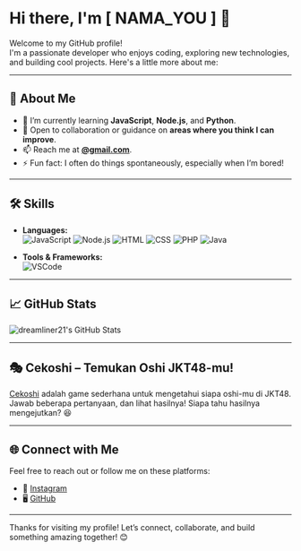 # Hi there, I'm [ NAMA_YOU ] 👋

Welcome to my GitHub profile!  
I'm a passionate developer who enjoys coding, exploring new technologies, and building cool projects. Here's a little more about me:

---

## 🚀 About Me

- 🌱 I’m currently learning **JavaScript**, **Node.js**, and **Python**.  
- 🤔 Open to collaboration or guidance on **areas where you think I can improve**.  
- 📫 Reach me at **[@gmail.com](mailto:@gmail.com)**.  
- ⚡ Fun fact: I often do things spontaneously, especially when I’m bored!  

---

## 🛠️ Skills

- **Languages:**  
  ![JavaScript](https://img.shields.io/badge/-JavaScript-F7DF1E?logo=javascript&logoColor=000) 
  ![Node.js](https://img.shields.io/badge/-Node.js-339933?logo=node.js&logoColor=white) 
  ![HTML](https://img.shields.io/badge/-HTML5-E34F26?logo=html5&logoColor=white) 
  ![CSS](https://img.shields.io/badge/-CSS3-1572B6?logo=css3&logoColor=white) 
  ![PHP](https://img.shields.io/badge/-PHP-777BB4?logo=php&logoColor=white) 
  ![Java](https://img.shields.io/badge/-Java-007396?logo=java&logoColor=white)

- **Tools & Frameworks:**  
  ![VSCode](https://img.shields.io/badge/-VSCode-007ACC?logo=visual-studio-code&logoColor=white)

---

## 📈 GitHub Stats

![dreamliner21's GitHub Stats](https://github-readme-stats.vercel.app/api?username=dreamliner21&show_icons=true&theme=radical)

---

## 🎭 Cekoshi – Temukan Oshi JKT48-mu!  

[Cekoshi](https://cekoshi.dreamliner21.xyz) adalah game sederhana untuk mengetahui siapa oshi-mu di JKT48. Jawab beberapa pertanyaan, dan lihat hasilnya! Siapa tahu hasilnya mengejutkan? 😆

---

## 🌐 Connect with Me

Feel free to reach out or follow me on these platforms:

- 🌟 [Instagram](https://instagram.com/paulchristi__)  
- 🖥️ [GitHub](https://github.com/dreamliner21)

---

Thanks for visiting my profile! Let’s connect, collaborate, and build something amazing together! 😊
